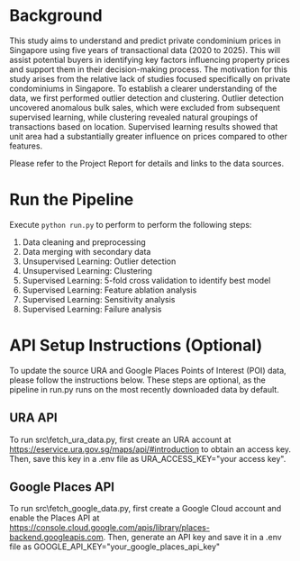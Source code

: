 # Background
This study aims to understand and predict private condominium prices in Singapore using five years of transactional data (2020 to 2025). This will assist potential buyers in identifying key factors influencing property prices and support them in their decision-making process. The motivation for this study arises from the relative lack of studies focused specifically on private condominiums in Singapore. To establish a clearer understanding of the data, we first performed outlier detection and clustering. Outlier detection uncovered anomalous bulk sales, which were excluded from subsequent supervised learning, while clustering revealed natural groupings of transactions based on location. Supervised learning results showed that unit area had a substantially greater influence on prices compared to other features.

Please refer to the Project Report for details and links to the data sources.

# Run the Pipeline
Execute `python run.py` to perform to perform the following steps:
1. Data cleaning and preprocessing
2. Data merging with secondary data
3. Unsupervised Learning: Outlier detection
4. Unsupervised Learning: Clustering
5. Supervised Learning: 5-fold cross validation to identify best model
6. Supervised Learning: Feature ablation analysis
7. Supervised Learning: Sensitivity analysis
8. Supervised Learning: Failure analysis

# API Setup Instructions (Optional)
To update the source URA and Google Places Points of Interest (POI) data, please follow the instructions below. These steps are optional, as the pipeline in run.py runs on the most recently downloaded data by default.

## URA API
To run src\fetch_ura_data.py, first create an URA account at https://eservice.ura.gov.sg/maps/api/#introduction to obtain an access key. Then, save this key in a .env file as URA_ACCESS_KEY="your access key".

## Google Places API
To run src\fetch_google_data.py, first create a Google Cloud account and enable the Places API at https://console.cloud.google.com/apis/library/places-backend.googleapis.com. Then, generate an API key and save it in a .env file as GOOGLE_API_KEY="your_google_places_api_key"

